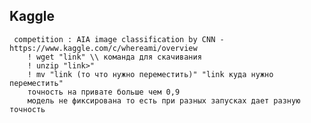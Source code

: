 ## Kaggle
     competition : AIA image classification by CNN - https://www.kaggle.com/c/whereami/overview
        ! wget "link" \\ команда для скачивания
        ! unzip "link>"
        ! mv "link (то что нужно переместить)" "link куда нужно переместить"
        точность на привате больше чем 0,9
        модель не фиксирована то есть при разных запусках дает разную точность
        
    
